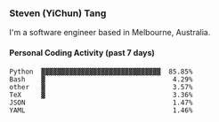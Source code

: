 ### Steven (YiChun) Tang

I'm a software engineer based in Melbourne, Australia.

#### Personal Coding Activity (past 7 days)
```
Python  ▓▓▓▓▓▓▓▓▓▓▓▓▓▓▓▓▓▓▓▓▓▓▓▓▓▓▓▓▓▓  85.85%
Bash    ▓                                4.29%
other   ▓                                3.57%
TeX     ▓                                3.36%
JSON                                     1.47%
YAML                                     1.46%
```
